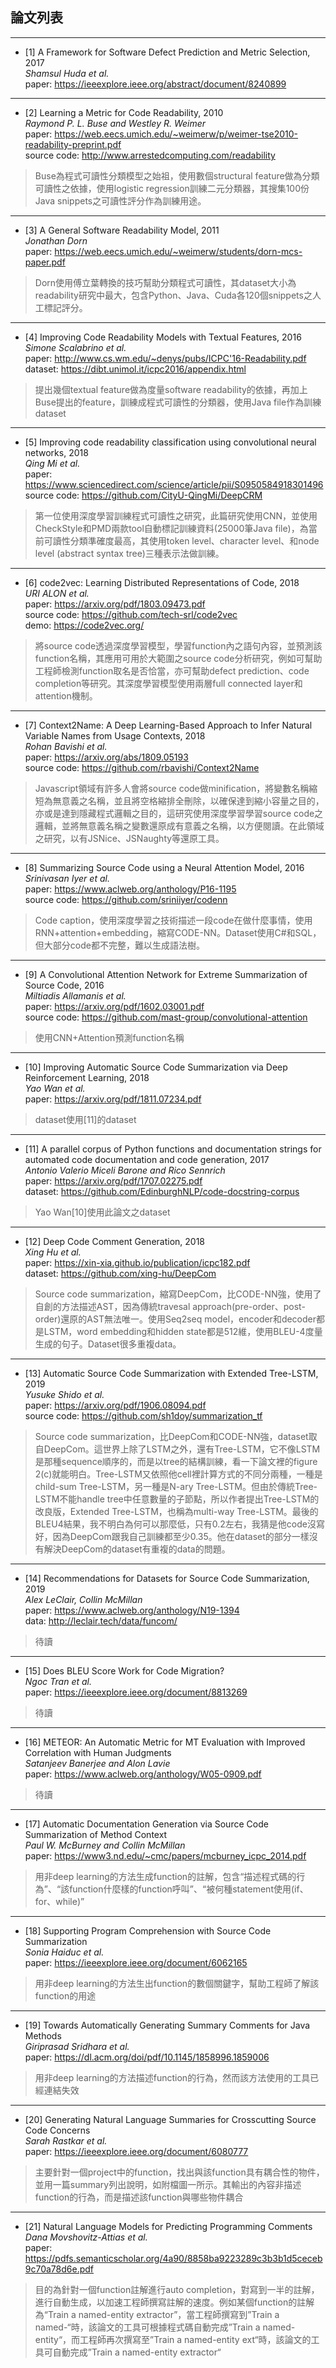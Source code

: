 ## 論文列表
***
* [1] A Framework for Software Defect Prediction and Metric Selection, 2017<br>
*Shamsul Huda et al.*<br>
paper: https://ieeexplore.ieee.org/abstract/document/8240899<br>
***

* [2] Learning a Metric for Code Readability, 2010<br>
*Raymond P. L. Buse and Westley R. Weimer*<br>
paper: https://web.eecs.umich.edu/~weimerw/p/weimer-tse2010-readability-preprint.pdf<br>
source code: http://www.arrestedcomputing.com/readability<br>
> Buse為程式可讀性分類模型之始祖，使用數個structural feature做為分類可讀性之依據，使用logistic regression訓練二元分類器，其搜集100份Java snippets之可讀性評分作為訓練用途。
***

* [3] A General Software Readability Model, 2011<br>
*Jonathan Dorn*<br>
paper: https://web.eecs.umich.edu/~weimerw/students/dorn-mcs-paper.pdf<br>
> Dorn使用傅立葉轉換的技巧幫助分類程式可讀性，其dataset大小為readability研究中最大，包含Python、Java、Cuda各120個snippets之人工標記評分。
***

* [4] Improving Code Readability Models with Textual Features, 2016<br>
*Simone Scalabrino et al.*<br>
paper: http://www.cs.wm.edu/~denys/pubs/ICPC'16-Readability.pdf<br>
dataset: https://dibt.unimol.it/icpc2016/appendix.html<br>
> 提出幾個textual feature做為度量software readability的依據，再加上Buse提出的feature，訓練成程式可讀性的分類器，使用Java file作為訓練dataset
***

* [5] Improving code readability classification using convolutional neural networks, 2018<br>
*Qing Mi et al.*<br>
paper: https://www.sciencedirect.com/science/article/pii/S0950584918301496<br>
source code: https://github.com/CityU-QingMi/DeepCRM<br>
> 第一位使用深度學習訓練程式可讀性之研究，此篇研究使用CNN，並使用CheckStyle和PMD兩款tool自動標記訓練資料(25000筆Java file)，為當前可讀性分類準確度最高，其使用token level、character level、和node level (abstract syntax tree)三種表示法做訓練。
***

* [6] code2vec: Learning Distributed Representations of Code, 2018<br>
*URI ALON et al.*<br>
paper: https://arxiv.org/pdf/1803.09473.pdf<br>
source code: https://github.com/tech-srl/code2vec<br>
demo: https://code2vec.org/ <br>
> 將source code透過深度學習模型，學習function內之語句內容，並預測該function名稱，其應用可用於大範圍之source code分析研究，例如可幫助工程師檢測function取名是否恰當，亦可幫助defect prediction、code completion等研究。其深度學習模型使用兩層full connected layer和attention機制。
***

* [7] Context2Name: A Deep Learning-Based Approach to Infer Natural Variable Names from Usage Contexts, 2018<br>
*Rohan Bavishi et al.*<br>
paper: https://arxiv.org/abs/1809.05193<br>
source code: https://github.com/rbavishi/Context2Name<br>
> Javascript領域有許多人會將source code做minification，將變數名稱縮短為無意義之名稱，並且將空格縮排全刪除，以確保達到縮小容量之目的，亦或是達到隱藏程式邏輯之目的，這研究使用深度學習學習source code之邏輯，並將無意義名稱之變數還原成有意義之名稱，以方便閱讀。在此領域之研究，以有JSNice、JSNaughty等還原工具。
***

* [8] Summarizing Source Code using a Neural Attention Model, 2016<br>
*Srinivasan Iyer et al.*<br>
paper: https://www.aclweb.org/anthology/P16-1195<br>
source code: https://github.com/sriniiyer/codenn<br>
> Code caption，使用深度學習之技術描述一段code在做什麼事情，使用RNN+attention+embedding，縮寫CODE-NN。Dataset使用C#和SQL，但大部分code都不完整，難以生成語法樹。
***

* [9] A Convolutional Attention Network for Extreme Summarization of Source Code, 2016<br>
*Miltiadis Allamanis et al.*<br>
paper: https://arxiv.org/pdf/1602.03001.pdf<br>
source code: https://github.com/mast-group/convolutional-attention<br>
> 使用CNN+Attention預測function名稱
***

* [10] Improving Automatic Source Code Summarization via Deep Reinforcement Learning, 2018<br>
*Yao Wan et al.*<br>
paper: https://arxiv.org/pdf/1811.07234.pdf<br>
> dataset使用[11]的dataset
***

* [11] A parallel corpus of Python functions and documentation strings for automated code documentation and code generation, 2017<br>
*Antonio Valerio Miceli Barone and Rico Sennrich*<br>
paper: https://arxiv.org/pdf/1707.02275.pdf<br>
dataset: https://github.com/EdinburghNLP/code-docstring-corpus<br>
> Yao Wan[10]使用此論文之dataset
***

* [12] Deep Code Comment Generation, 2018<br>
*Xing Hu et al.*<br>
paper: https://xin-xia.github.io/publication/icpc182.pdf<br>
dataset: https://github.com/xing-hu/DeepCom<br>
> Source code summarization，縮寫DeepCom，比CODE-NN強，使用了自創的方法描述AST，因為傳統travesal approach(pre-order、post-order)還原的AST無法唯一。使用Seq2seq model，encoder和decoder都是LSTM，word embedding和hidden state都是512維，使用BLEU-4度量生成的句子。Dataset很多重複data。
***

* [13] Automatic Source Code Summarization with Extended Tree-LSTM, 2019<br>
*Yusuke Shido et al.*<br>
paper: https://arxiv.org/pdf/1906.08094.pdf<br>
source code: https://github.com/sh1doy/summarization_tf<br>
> Source code summarization，比DeepCom和CODE-NN強，dataset取自DeepCom。這世界上除了LSTM之外，還有Tree-LSTM，它不像LSTM是那種sequence順序的，而是以tree的結構訓練，看一下論文裡的figure 2(c)就能明白。Tree-LSTM又依照他cell裡計算方式的不同分兩種，一種是child-sum Tree-LSTM，另一種是N-ary Tree-LSTM。但由於傳統Tree-LSTM不能handle tree中任意數量的子節點，所以作者提出Tree-LSTM的改良版，Extended Tree-LSTM，也稱為multi-way Tree-LSTM。最後的BLEU4結果，我不明白為何可以那麼低，只有0.2左右，我猜是他code沒寫好，因為DeepCom跟我自己訓練都至少0.35。他在dataset的部分一樣沒有解決DeepCom的dataset有重複的data的問題。
***

* [14] Recommendations for Datasets for Source Code Summarization, 2019<br>
*Alex LeClair, Collin McMillan*<br>
paper: https://www.aclweb.org/anthology/N19-1394<br>
data: http://leclair.tech/data/funcom/<br>
> 待讀
***

* [15] Does BLEU Score Work for Code Migration?<br>
*Ngoc Tran et al.*<br>
paper: https://ieeexplore.ieee.org/document/8813269<br>
> 待讀
***

* [16] METEOR: An Automatic Metric for MT Evaluation with Improved Correlation with Human Judgments<br>
*Satanjeev Banerjee and Alon Lavie*<br>
paper: https://www.aclweb.org/anthology/W05-0909.pdf
> 待讀
***

* [17] Automatic Documentation Generation via Source Code Summarization of Method Context<br>
*Paul W. McBurney and Collin McMillan*<br>
paper: https://www3.nd.edu/~cmc/papers/mcburney_icpc_2014.pdf
> 用非deep learning的方法生成function的註解，包含“描述程式碼的行為”、“該function什麼樣的function呼叫”、“被何種statement使用(if、for、while)”
***

* [18] Supporting Program Comprehension with Source Code Summarization <br>
*Sonia Haiduc et al.*<br>
paper: https://ieeexplore.ieee.org/document/6062165
> 用非deep learning的方法生出function的數個關鍵字，幫助工程師了解該function的用途
***

* [19] Towards Automatically Generating Summary Comments for Java Methods <br>
*Giriprasad Sridhara et al.*<br>
paper: https://dl.acm.org/doi/pdf/10.1145/1858996.1859006
> 用非deep learning的方法描述function的行為，然而該方法使用的工具已經連結失效
***

* [20] Generating Natural Language Summaries for Crosscutting Source Code Concerns <br>
*Sarah Rastkar et al.*<br>
paper: https://ieeexplore.ieee.org/document/6080777
> 主要針對一個project中的function，找出與該function具有耦合性的物件，並用一篇summary列出說明，如附檔圖一所示。其輸出的內容非描述function的行為，而是描述該function與哪些物件耦合
***

* [21] Natural Language Models for Predicting Programming Comments <br>
*Dana Movshovitz-Attias et al.*<br>
paper: https://pdfs.semanticscholar.org/4a90/8858ba9223289c3b3b1d5ceceb9c70a78d6e.pdf
> 目的為針對一個function註解進行auto completion，對寫到一半的註解，進行自動生成，以加速工程師撰寫註解的速度。例如某個function的註解為“Train a named-entity extractor”，當工程師撰寫到”Train a named-“時，該論文的工具可根據程式碼自動完成”Train a named-entity“，而工程師再次撰寫至”Train a named-entity ext“時，該論文的工具可自動完成”Train a named-entity extractor“
